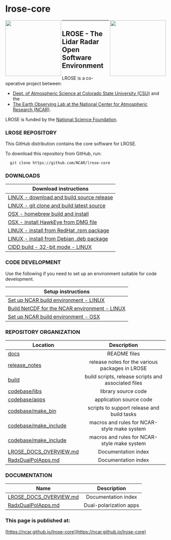 # lrose-core

<img align="left" width="175" height="175" src="./docs/images/LROSE_logo.small.png">
<img align="right" width="175" height="175" src="./docs/images/spol_dynamo.jpg">

--------------------------------------------

## **LROSE** - The Lidar Radar Open Software Environment

LROSE is a co-operative project between:

  * [Dept. of Atmospheric Science at Colorado State University (CSU)](http://www.atmos.colostate.edu/) and the
  * [The Earth Observing Lab at the National Center for Atmospheric Research (NCAR)](https://www.eol.ucar.edu/content/lidar-radar-open-software-environment).

LROSE is funded by the [National Science Foundation](https://www.nsf.gov).

### LROSE REPOSITORY

This GitHub distribution contains the core software for LROSE.

To download this repository from GitHub, run:

```
  git clone https://github.com/NCAR/lrose-core
```

### DOWNLOADS

| Download instructions |
| --------------------- |
| [LINUX - download and build source release](./docs/download/download_src_and_build.linux.md) |
| [LINUX - git clone and build latest source](./docs/download/clone_src_and_build.linux.md) |
| [OSX - homebrew build and install](./docs/download/homebrew_install.mac_osx.md) |
| [OSX - install HawkEye from DMG file]() |
| [LINUX - install from RedHat .rpm package]() |
| [LINUX - install from Debian .deb package]() |
| [CIDD build - 32-bit mode - LINUX](./docs/build/CIDD_build.linux.md) |

### CODE DEVELOPMENT

Use the following if you need to set up an environment suitable for code development.

| Setup instructions |
| --------------------- |
| [Set up NCAR build environment - LINUX](./docs/build/NCAR_build_environment.linux.md) |
| [Build NetCDF for the NCAR environment - LINUX](./docs/build/NCAR_netcdf_build.linux.md) |
| [Set up NCAR build environment - OSX](./docs/build/NCAR_build_environment.osx.md) |

### REPOSITORY ORGANIZATION

| Location      | Description   |
| ------------- |:-------------:|
| [docs](./docs) | README files |
| [release_notes](./release_notes) | release notes for the various packages in LROSE |
| [build](./build) | build scripts, release scripts and associated files |
| [codebase/libs](./codebase/libs) | library source code |
| [codebase/apps](./codebase/apps) | application source code |
| [codebase/make_bin](./codebase/make_bin) | scripts to support release and build tasks |
| [codebase/make_include](./codebase/make_include) | macros and rules for NCAR-style make system |
| [codebase/make_include](./codebase/make_include) | macros and rules for NCAR-style make system |
| [LROSE_DOCS_OVERVIEW.md](./docs/LROSE_DOCS_OVERVIEW.md) | Documentation index |
| [RadxDualPolApps.md](./docs/apps/radx/dualpol/README_RadxDualpolApps.md) | Documentation index |

### DOCUMENTATION

| Name           | Description   |
| -------------- |:-------------:|
| [LROSE_DOCS_OVERVIEW.md](./docs/LROSE_DOCS_OVERVIEW.md) | Documentation index |
| [RadxDualPolApps.md](./docs/apps/radx/dualpol/RadxDualpolApps.md) | Dual-polarization apps |

### This page is published at:

  [https://ncar.github.io/lrose-core](https://ncar.github.io/lrose-core)

